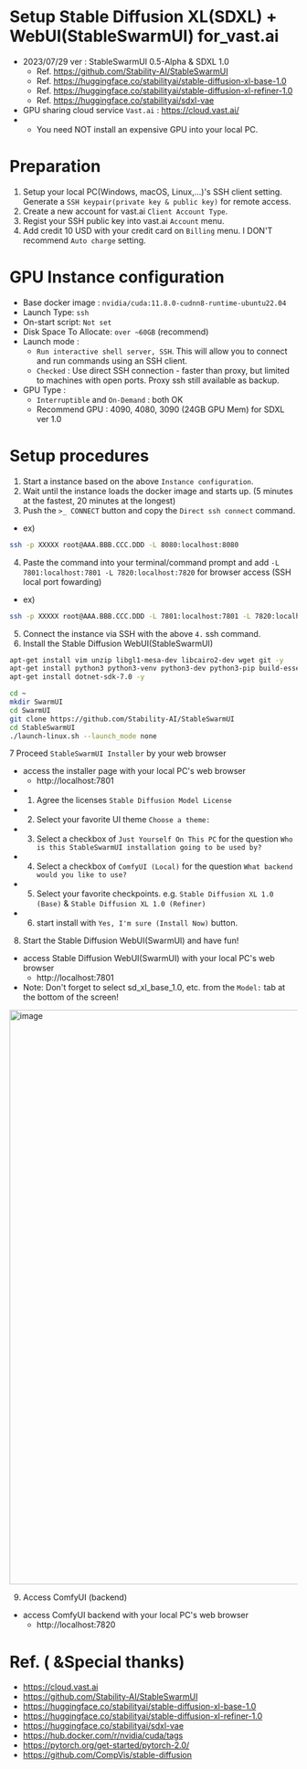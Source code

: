 # Setup Stable Diffusion XL(SDXL) + WebUI(StableSwarmUI) for_vast.ai
* 2023/07/29 ver : StableSwarmUI 0.5-Alpha & SDXL 1.0
   * Ref. https://github.com/Stability-AI/StableSwarmUI
   * Ref. https://huggingface.co/stabilityai/stable-diffusion-xl-base-1.0
   * Ref. https://huggingface.co/stabilityai/stable-diffusion-xl-refiner-1.0
   * Ref. https://huggingface.co/stabilityai/sdxl-vae
* GPU sharing cloud service `Vast.ai` : https://cloud.vast.ai/
* * You need NOT install an expensive GPU into your local PC. 

# Preparation
1) Setup your local PC(Windows, macOS, Linux,...)'s SSH client setting. Generate a `SSH keypair(private key & public key)` for remote access.
2) Create a new account for vast.ai `Client Account Type`.
3) Regist your SSH public key into vast.ai `Account` menu.
4) Add credit 10 USD with your credit card on `Billing` menu. I DON'T recommend `Auto charge` setting.

# GPU Instance configuration
* Base docker image : `nvidia/cuda:11.8.0-cudnn8-runtime-ubuntu22.04`
* Launch Type: `ssh`
* On-start script: `Not set`
* Disk Space To Allocate: `over ~60GB` (recommend)
* Launch mode : 
   * `Run interactive shell server, SSH`. This will allow you to connect and run commands using an SSH client.
   * `Checked` : Use direct SSH connection - faster than proxy, but limited to machines with open ports. Proxy ssh still available as backup.
* GPU Type :
   *  `Interruptible` and `On-Demand` : both OK
   *  Recommend GPU : 4090, 4080, 3090 (24GB GPU Mem) for SDXL ver 1.0 

# Setup procedures
1. Start a instance based on the above `Instance configuration`.
2. Wait until the instance loads the docker image and starts up. (5 minutes at the fastest, 20 minutes at the longest)
3. Push the `>_ CONNECT` button and copy the `Direct ssh connect` command.
* ex) 
```sh
ssh -p XXXXX root@AAA.BBB.CCC.DDD -L 8080:localhost:8080
```
4. Paste the command into your terminal/command prompt and add `-L 7801:localhost:7801 -L 7820:localhost:7820` for browser access (SSH local port fowarding)
* ex)
```sh
ssh -p XXXXX root@AAA.BBB.CCC.DDD -L 7801:localhost:7801 -L 7820:localhost:7820
```
5. Connect the instance via SSH with the above `4.` ssh command.
6. Install the Stable Diffusion WebUI(StableSwarmUI)
```sh
apt-get install vim unzip libgl1-mesa-dev libcairo2-dev wget git -y
apt-get install python3 python3-venv python3-dev python3-pip build-essential -y
apt-get install dotnet-sdk-7.0 -y

cd ~
mkdir SwarmUI
cd SwarmUI
git clone https://github.com/Stability-AI/StableSwarmUI
cd StableSwarmUI
./launch-linux.sh --launch_mode	none
```

7 Proceed `StableSwarmUI Installer` by your web browser
* access the installer page with your local PC's web browser
   * http://localhost:7801
* 1) Agree the licenses `Stable Diffusion Model License`
* 2) Select your favorite UI theme `Choose a theme:`
* 3) Select a checkbox of `Just Yourself On This PC` for the question `Who is this StableSwarmUI installation going to be used by?`
* 4) Select a checkbox of `ComfyUI (Local)` for the question `What backend would you like to use?`
* 5) Select your favorite checkpoints. e.g. `Stable Diffusion XL 1.0 (Base)` & `Stable Diffusion XL 1.0 (Refiner)`
* 6) start install with `Yes, I'm sure (Install Now)` button.

8. Start the Stable Diffusion WebUI(SwarmUI) and have fun! 
* access Stable Diffusion WebUI(SwarmUI) with your local PC's web browser
   * http://localhost:7801
* Note: Don't forget to select sd_xl_base_1.0, etc. from the `Model:` tab at the bottom of the screen!

<img width="1006" alt="image" src="https://github.com/spacewalkerjp/SetupStableDiffusionXL_SDXL_WebUI_StableSwarmUI_for_vast.ai/assets/3334082/c73eba1c-de36-4c0f-9bd1-adfb3991843d">


9. Access ComfyUI (backend)
* access ComfyUI backend with your local PC's web browser
   * http://localhost:7820




# Ref. ( &Special thanks)
* https://cloud.vast.ai
* https://github.com/Stability-AI/StableSwarmUI
* https://huggingface.co/stabilityai/stable-diffusion-xl-base-1.0
* https://huggingface.co/stabilityai/stable-diffusion-xl-refiner-1.0
* https://huggingface.co/stabilityai/sdxl-vae
* https://hub.docker.com/r/nvidia/cuda/tags
* https://pytorch.org/get-started/pytorch-2.0/
* https://github.com/CompVis/stable-diffusion

